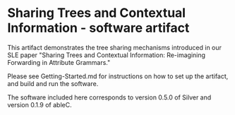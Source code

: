 # Sharing Trees and Contextual Information - software artifact

This artifact demonstrates the tree sharing mechanisms introduced in our
SLE paper "Sharing Trees and Contextual Information: 
Re-imagining Forwarding in Attribute Grammars."

Please see Getting-Started.md for instructions on how to set up the artifact,
and build and run the software.

The software included here corresponds to version 0.5.0 of Silver
and version 0.1.9 of ableC.
